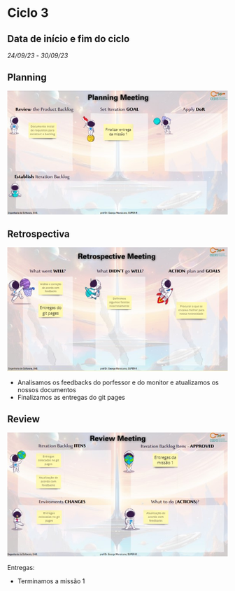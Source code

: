# Ciclo 3

## Data de início e fim do ciclo

*24/09/23* - *30/09/23*

## Planning

![Image title](../assets/sprints/sprint3c.jpg)

## Retrospectiva

![Image title](../assets/sprints/sprint3b.jpg)

- Analisamos os feedbacks do porfessor e do monitor e atualizamos os nossos documentos
- Finalizamos as entregas do git pages

## Review

![Image title](../assets/sprints/sprint3a.jpg)

Entregas: 
- Terminamos a missão 1


